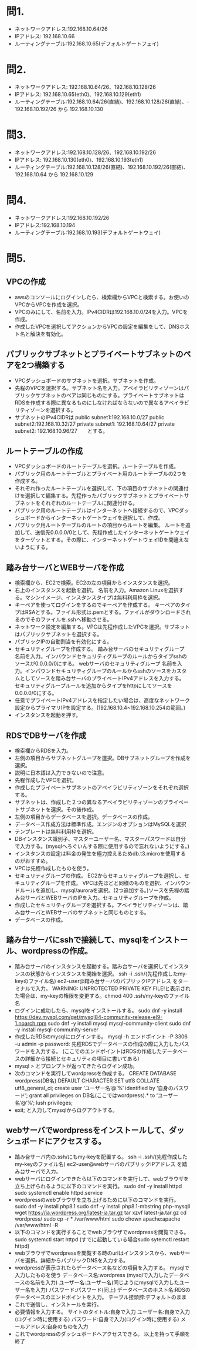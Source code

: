 # 問1.
- ネットワークアドレス:192.168.10.64/26
- IPアドレス: 192.168.10.66
- ルーティングテーブル:192.168.10.65(デフォルトゲートフェイ)
# 問2.
- ネットワークアドレス: 192.168.10.64/26、192.168.10.128/26
- IPアドレス: 192.168.10.65(eth0)、192.168.10.129(eth1)
- ルーティングテーブル:192.168.10.64/26(直結)、192.168.10.128/26(直結)、- 192.168.10.192/26 から 192.168.10.130
# 問3.
- ネットワークアドレス:192.168.10.128/26、192.168.10.192/26
- IPアドレス: 192.168.10.130(eth0)、192.168.10.193(eth1)
- ルーティングテーブル:192.168.10.128/26(直結)、192.168.10.192/26(直結)、192.168.10.64 から 192.168.10.129
# 問4.
- ネットワークアドレス:192.168.10.192/26
- IPアドレス:192.168.10.194
- ルーティングテーブル:192.168.10.193(デフォルトゲートウェイ)
# 問5.
## VPCの作成
- awsのコンソールにログインしたら、検索欄からVPCと検索する。お使いのVPCからVPCを作成を選択。
- VPCのみにして、名前を入力。IPv4CIDRは192.168.10.0/24を入力。VPCを作成。
- 作成したVPCを選択してアクションからVPCの設定を編集をして、DNSホスト名と解決を有効化。
## パブリックサブネットとプライベートサブネットのペアを2つ構築する
- VPCダッシュボードのサブネットを選択。サブネットを作成。
- 先程のVPCを選択する。サブネット名を入力。アベイラビリティゾーンはパブリックサブネットのペアは同じものにする。プライベートサブネットはRDSを作成する際に異なるものにしなければならないので異なるアベイラビリティゾーンを選択する。
- サブネットのIPv4CIDRは
public subnet1:192.168.10.0/27
public subnet2:192.168.10.32/27
private subnet1: 192.168.10.64/27
private subnet2: 192.168.10.96/27　　とする。
## ルートテーブルの作成
- VPCダッシュボードのルートテーブルを選択。ルートテーブルを作成。
- パブリック用のルートテーブルとプライベート用のルートテーブルの2つを作成する。
- それぞれ作ったルートテーブルを選択して、下の項目のサブネットの関連付けを選択して編集する。先程作ったパブリックサブネットとプライベートサブネットをそれぞれのルートテーブルに関連付ける。
- パブリック用のルートテーブルはインターネットへ接続するので、VPCダッシュボードからインターネットゲートウェイを選択して、作成。
- パブリック用ルートテーブルのルートの項目からルートを編集。
ルートを追加して、送信先0.0.0.0/0として、先程作成したインターネットゲートウェイをターゲットとする。その際に、インターネットゲートウェイIDを間違えないようにする。
## 踏み台サーバとWEBサーバを作成
- 検索欄から、EC2で検索。EC2の左の項目からインスタンスを選択。
- 右上のインスタンスを起動を選択。
名前を入力。Amazon Linuxを選択する。マシンイメージ、インスタンスタイプは無料利用枠を選択。
- キーペアを使ってログインをするのでキーペアを作成する。
キーペアのタイプはRSAとする。ファイル形式は.pemとする。ファイルがダウンロードされるのでそのファイルを.sshへ移動させる。
- ネットワーク設定を編集する。VPCは先程作成したVPCを選択。サブネットはパブリックサブネットを選択する。
- パブリックIPの自動割当を有効化にする。
- セキュリティグループを作成する。
踏み台サーバのセキュリティグループ
名前を入力。インバウンドセキュリティグループのルールからタイプsshのソースが0.0.0.0/0にする。
webサーバのセキュリティグループ
名前を入力。インパウンドセキュリティグループのルールからsshのソースをカスタムとしてソースを踏み台サーバのプライベートIPv4アドレスを入力する。
セキュリティグループルールを追加からタイプをhttpにしてソースを0.0.0.0/0にする。
- 任意でプライベートIPv4アドレスを指定したい場合は、高度なネットワーク設定からプライマリIPを設定する。(192.168.10.4~192.168.10.254の範囲。)
- インスタンスを起動を押す。
## RDSでDBサーバを作成
- 検索欄からRDSを入力。
- 左側の項目からサブネットグループを選択。DBサブネットグループを作成を選択。
- 説明に日本語は入力できないので注意。
- 先程作成したVPCを選択。
- 作成したプライベートサブネットのアベイラビリティゾーンをそれぞれ選択する。
- サブネットは、作成した２つの異なるアベイラビリティゾーンのプライベートサブネットを選択。その後作成。
- 左側の項目からデータベースを選択。データベースの作成。
- データベース作成方法は標準作成。エンジンのオプションはMySQLを選択
- テンプレートは無料利用枠を選択。
- DBインスタンス識別子、マスターユーザー名、マスターパスワードは自分で入力する。(mysqlへろぐいんする際に使用するので忘れないようにする。)
- インスタンスの設定は料金の発生を極力控えるためdb.t3.microを使用するのがおすすめ。
- VPCは先程作成したものを使う。
- セキュリティグループの作成。
EC2からセキュリティグループを選択し、セキュリティグループを作成。
VPCは先ほどと同様のものを選択、インバウンドルールを追加し、mysql/auroraを選択。(2つ追加する。)ソースを先程の踏み台サーバとWEBサーバのIPを入力。セキュリティグループを作成。
- 作成したセキュリティグループを選択する。アベイラビリティゾーンは、踏み台サーバとWEBサーバのサブネットと同じものとする。
- データベースの作成。
## 踏み台サーバにsshで接続して、mysqlをインストール、wordpressの作成。
- 踏み台サーバのインスタンスを起動する。踏み台サーバを選択してインスタンスの状態からインスタンスを開始を選択。
ssh -i .ssh/(先程作成したmy-keyのファイル名) ec2-user@踏み台サーバのパブリックIPアドレス   をターミナルで入力。
WARNING: UNPROTECTED PRIVATE KEY FILE!と表示された場合は、my-keyの権限を変更する。chmod 400 .ssh/my-keyのファイル名
- ログインに成功したら、mysqlをインストールする。
sudo dnf -y install https://dev.mysql.com/get/mysql84-community-release-el9-1.noarch.rpm
sudo dnf -y install mysql mysql-community-client
sudo dnf -y install mysql-community-server
- 作成したRDSのmysqlにログインする。
mysql -h エンドポイント -P 3306 -u admin -p
password: 先程RDSでデータベースの作成の際に入力したパスワードを入力する。
(ここでのエンドポイントはRDSの作成したデータベースの詳細から接続とセキュリティの項目に書いてある）
- mysql > とプロンプトが返ってきたらログイン成功。
- 次のコマンドを実行してwordpressを作成する。
CREATE DATABASE wordpress(DB名) DEFAULT CHARACTER SET utf8 COLLATE utf8_general_ci;
create user ‘ユーザー名’@’%’ identified by ‘自身のパスワード’;
grant all privileges on DB名(ここではwordpress).* to ‘ユーザー名’@’%’;
lush privileges;
- exit; と入力してmysqlからログアウトする。
## webサーバでwordpressをインストールして、ダッシュボードにアクセスする。
- 踏み台サーバ内の.ssh/にもmy-keyを配置する。
ssh -i .ssh/(先程作成したmy-keyのファイル名) ec2-user@webサーバのパブリックIPアドレス   を踏み台サーバで入力。
- webサーバにログインできたら以下のコマンドを実行して、webブラウザを立ち上げられるように以下のコマンドを実行。
sudo dnf -y install httpd
sudo systemctl enable  httpd.service
- wordpressのwebブラウザを立ち上げるために以下のコマンドを実行。
sudo dnf -y install php8.1
sudo dnf -y install php8.1-mbstring php-mysqli
wget https://ja.wordpress.org/latest-ja.tar.gz
tar xzvf latest-ja.tar.gz
cd wordpress/
sudo cp -r * /var/www/html
sudo chown apache:apache /var/www/html -R
- 以下のコマンドを実行することでwebブラウザでwordpressを閲覧できる。
sudo systemctl start httpd (すでに起動している場合sudo sytemctl restart httpd)
- webブラウザでwordpressを閲覧する時のurlはインスタンスから、webサーバを選択。詳細からパブリックDNSを入力する。
- wordpressが表示されたらデータベース名などの項目を入力する。
mysqlで入力したものを使う
データベース名:wordpress (mysqlで入力したデータベースの名前を入力)
ユーザー名:ユーザー名(同じようにmysqlで入力したユーザー名を入力)
パスワード:パスワード(同上)
データベースのホスト名:RDSのデータベースのエンドポイントを入力。
テーブル接頭辞:デフォルトのまま
- これで送信し、インストールを実行。
- 必要情報を入力する。
サイトのタイトル:自身で入力
ユーザー名:自身で入力(ログイン時に使用する)
パスワード:自身で入力(ログイン時に使用する)
メールアドレス:自身のものを入力
- これでwordpressのダッシュボードへアクセスできる。
以上を持って手順を終了


